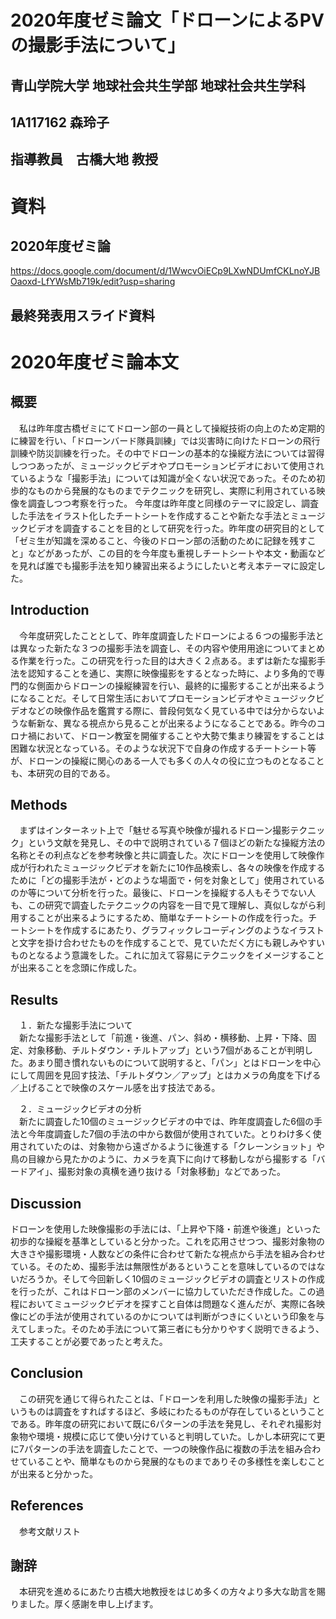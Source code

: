 # 2020年度ゼミ論文「ドローンによるPVの撮影手法について」
## 青山学院大学 地球社会共生学部 地球社会共生学科  
## 1A117162 森玲子  
## 指導教員　古橋大地 教授  

# 資料  

## 2020年度ゼミ論  

https://docs.google.com/document/d/1WwcvOiECp9LXwNDUmfCKLnoYJBOaoxd-LfYWsMb719k/edit?usp=sharing  

## 最終発表用スライド資料  



# 2020年度ゼミ論本文  

## 概要  

　私は昨年度古橋ゼミにてドローン部の一員として操縦技術の向上のため定期的に練習を行い、「ドローンバード隊員訓練」では災害時に向けたドローンの飛行訓練や防災訓練を行った。その中でドローンの基本的な操縦方法については習得しつつあったが、ミュージックビデオやプロモーションビデオにおいて使用されているような「撮影手法」については知識が全くない状況であった。そのため初歩的なものから発展的なものまでテクニックを研究し、実際に利用されている映像を調査しつつ考察を行った。
今年度は昨年度と同様のテーマに設定し、調査した手法をイラスト化したチートシートを作成することや新たな手法とミュージックビデオを調査することを目的として研究を行った。昨年度の研究目的として「ゼミ生が知識を深めること、今後のドローン部の活動のために記録を残すこと」などがあったが、この目的を今年度も重視しチートシートや本文・動画などを見れば誰でも撮影手法を知り練習出来るようにしたいと考え本テーマに設定した。  

## Introduction  

　今年度研究したこととして、昨年度調査したドローンによる６つの撮影手法とは異なった新たな３つの撮影手法を調査し、その内容や使用用途についてまとめる作業を行った。この研究を行った目的は大きく２点ある。まずは新たな撮影手法を認知することを通じ、実際に映像撮影をするとなった時に、より多角的で専門的な側面からドローンの操縦練習を行い、最終的に撮影することが出来るようになることだ。そして日常生活においてプロモーションビデオやミュージックビデオなどの映像作品を鑑賞する際に、普段何気なく見ている中では分からないような斬新な、異なる視点から見ることが出来るようになることである。昨今のコロナ禍において、ドローン教室を開催することや大勢で集まり練習をすることは困難な状況となっている。そのような状況下で自身の作成するチートシート等が、ドローンの操縦に関心のある一人でも多くの人々の役に立つものとなることも、本研究の目的である。  

## Methods  

　まずはインターネット上で「魅せる写真や映像が撮れるドローン撮影テクニック」という文献を発見し、その中で説明されている７個ほどの新たな操縦方法の名称とその利点などを参考映像と共に調査した。次にドローンを使用して映像作成が行われたミュージックビデオを新たに10作品検索し、各々の映像を作成するために「どの撮影手法が・どのような場面で・何を対象として」使用されているのか等について分析を行った。最後に、ドローンを操縦する人もそうでない人も、この研究で調査したテクニックの内容を一目で見て理解し、真似しながら利用することが出来るようにするため、簡単なチートシートの作成を行った。チートシートを作成するにあたり、グラフィックレコーディングのようなイラストと文字を掛け合わせたものを作成することで、見ていただく方にも親しみやすいものとなるよう意識をした。これに加えて容易にテクニックをイメージすることが出来ることを念頭に作成した。  
 
## Results  

　１．新たな撮影手法について  
　新たな撮影手法として「前進・後進、パン、斜め・横移動、上昇・下降、固定、対象移動、チルトダウン・チルトアップ」という7個があることが判明した。あまり聞き慣れないものについて説明すると、「パン」とはドローンを中心にして周囲を見回す技法、「チルトダウン／アップ」とはカメラの角度を下げる／上げることで映像のスケール感を出す技法である。    

　２．ミュージックビデオの分析    
　新たに調査した10個のミュージックビデオの中では、昨年度調査した6個の手法と今年度調査した7個の手法の中から数個が使用されていた。とりわけ多く使用されていたのは、対象物から遠ざかるように後進する「クレーンショット」や鳥の目線から見たかのように、カメラを真下に向けて移動しながら撮影する「バードアイ」、撮影対象の真横を通り抜ける「対象移動」などであった。  
 
 ## Discussion  
 
 ドローンを使用した映像撮影の手法には、「上昇や下降・前進や後進」といった初歩的な操縦を基準としていると分かった。これを応用させつつ、撮影対象物の大きさや撮影環境・人数などの条件に合わせて新たな視点から手法を組み合わせている。そのため、撮影手法は無限性があるということを意味しているのではないだろうか。そして今回新しく10個のミュージックビデオの調査とリストの作成を行ったが、これはドローン部のメンバーに協力していただき作成した。この過程においてミュージックビデオを探すこと自体は問題なく進んだが、実際に各映像にどの手法が使用されているのかについては判断がつきにくいという印象を与えてしまった。そのため手法について第三者にも分かりやすく説明できるよう、工夫することが必要であったと考えた。  

## Conclusion  

　この研究を通じて得られたことは、「ドローンを利用した映像の撮影手法」というものは調査をすればするほど、多岐にわたるものが存在しているということである。昨年度の研究において既に6パターンの手法を発見し、それぞれ撮影対象物や環境・規模に応じて使い分けていると判明していた。しかし本研究にて更に7パターンの手法を調査したことで、一つの映像作品に複数の手法を組み合わせていることや、簡単なものから発展的なものまでありその多様性を楽しむことが出来ると分かった。  

## References  

　参考文献リスト

## 謝辞  

　本研究を進めるにあたり古橋大地教授をはじめ多くの方々より多大な助言を賜りました。厚く感謝を申し上げます。
